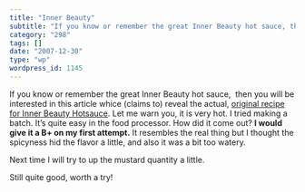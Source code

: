 ```yaml
---
title: "Inner Beauty"
subtitle: "If you know or remember the great Inner Beauty hot sauce, then you will be interested in this artic..."
category: "298"
tags: []
date: "2007-12-30"
type: "wp"
wordpress_id: 1145
---
```

If you know or remember the great Inner Beauty hot sauce,  then you will be interested in this article whice (claims to) reveal the actual, [original recipe for Inner Beauty Hotsauce](http://www.seriouseats.com/required_eating/2007/02/chris-schlesinger-gets-saucy.html).
Let me warn you, it is very hot. I tried making a batch. It’s quite easy in the food processor. How did it come out? **I would give it a B+ on my first attempt.** It resembles the real thing but I thought the spicyness hid the flavor a little, and also it was a bit too watery.

Next time I will try to up the mustard quantity a little.

Still quite good, worth a try!